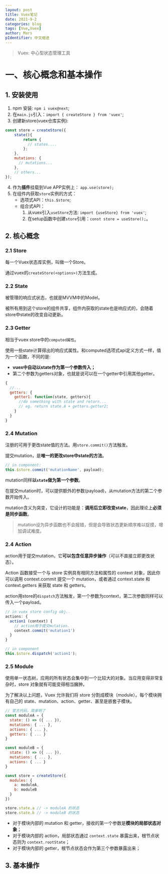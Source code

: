```yaml
---
layout: post
title: Vuex笔记
date: 2021-9-2
categories: blog
tags: [Vue,Vuex]
author: Mars
pIdentifier: 中文缩进
---
```


> Vuex: 中心型状态管理工具

# 一、核心概念和基本操作

## 1. 安装使用

1. npm 安装: `npm i vuex@next`;
2. 在`main.js`引入：`import { createStore } from 'vuex'`;
3. 创建新store(vuex仓库实例): 
```js
const store = createStore({
    state(){
        return {
          // states....
        };
    },
    mutations: {
      // mutations...
    },
    // others...
});
```
4. 作为**插件**挂载到Vue APP实例上： `app.use(store);`
5. 在组件内获取`store`实例的方式：
   - 选项式API：`this.$store`;
   - 组合式API：
     1. 从vuex引入`useStore`方法: `import {useStore} from 'vuex'`;
     2. 在setup函数中创建`store`引用：`const store = useStore();`。   

## 2. 核心概念
### 2.1 Store

每一个Vuex状态库实例，叫做一个Store。

通过vuex的`createStore(<options>)`方法生成。

### 2.2 State

被管理的响应式状态，也就是MVVM中的Model。

被所有用到这个store的组件共享，组件内获取的state也是响应式的，会随着store中state的改变自动更新。

### 2.3 Getter

相当于vuex store中的`computed属性`。

使用一些state计算得出的响应式属性。和computed选项式api定义方式一样，值为一个函数，不同的是:

- **vuex中自动以state作为第一个参数传入；**
- 第二个参数为getters对象，也就是说可以在一个getter中引用其他getter。

```js
{
  //...
  getters: {
    getter1: function(state, getters){
      //do something with state and return...
      // eg. return state.A + getters.getter2;
    }
  }
}
```
### 2.4 Mutation

注册的可用于更改state值的方法。用`store.commit()`方法触发。

提交mutation，是**唯一的更改store中state的方法**。

```js
// in component:
this.$store.commit('mutationName', payload);
```

mutation同样**以`state`做为第一个参数**。

在提交mutation时，可以提供额外的参数(payload)，从mutation方法的第二个参数开始传入。

mutation含义为突变，它设计的功能是：**调用后立即改变state**，因此理论上**必须是同步函数**。

> mutation设为异步函数也不会报错，但是会导致状态更新顺序难以捉摸，增加调试难度。

### 2.4 Action

action用于提交mutation，它**可以包含任意异步操作**（可以不直接立即更改状态）。

Action 函数接受一个与 store 实例具有相同方法和属性的 context 对象，因此你可以调用 context.commit 提交一个 mutation，或者通过 context.state 和 context.getters 来获取 state 和 getters。

action用store的`dispatch`方法触发，第一个参数为context，第二次参数同样可以传入一个payload。

```js
// in vuex store config obj..
actions: {
  action1 (context) {
    // action用于提交mutation.
    context.commit('mutation1')
  }
}

// in component
this.$store.dispatch('action1');
```

### 2.5 Module

使用单一状态树，应用的所有状态会集中到一个比较大的对象。当应用变得非常复杂时，store 对象就有可能变得相当臃肿。

为了解决以上问题，Vuex 允许我们将 store 分割成模块（module）。每个模块拥有自己的 state、mutation、action、getter、甚至是嵌套子模块。

```js
// 官方代码，简单明了
const moduleA = {
  state: () => ({ ... }),
  mutations: { ... },
  actions: { ... },
  getters: { ... }
}

const moduleB = {
  state: () => ({ ... }),
  mutations: { ... },
  actions: { ... }
}

const store = createStore({
  modules: {
    a: moduleA,
    b: moduleB
  }
})

store.state.a // -> moduleA 的状态
store.state.b // -> moduleB 的状态
```
- 对于模块内部的 mutation 和 getter，接收的第一个参数是**模块的局部状态对象**；
- 对于模块内部的 action，局部状态通过 `context.state` 暴露出来，根节点状态则为 `context.rootState`；
- 对于模块内部的 getter，根节点状态会作为第三个参数暴露出来；

## 3. 基本操作